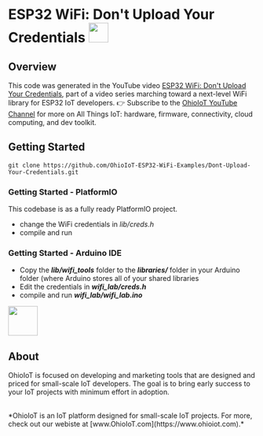 # ESP32 WiFi: Don't Upload Your Credentials <a href="https://www.ohioiot.com"><img src="https://www.ohioiot.com/images/logo.jpg" width="40" ></a>


## Overview

This code was generated in the YouTube video [ESP32 WiFi: Don't Upload Your Credentials](https://youtu.be/nk0qH0ebe_I), part of a video series marching toward a next-level WiFi library for ESP32 IoT developers.  👉 Subscribe to the [OhioIoT YouTube Channel](https://www.youtube.com/@OhioIoT?sub_confirmation=1) for more on All Things IoT: hardware, firmware, connectivity, cloud computing, and dev toolkit.


## Getting Started
```
git clone https://github.com/OhioIoT-ESP32-WiFi-Examples/Dont-Upload-Your-Credentials.git
```


### Getting Started - PlatformIO
This codebase is as a fully ready PlatformIO project.
- change the WiFi credentials in *lib/creds.h*
- compile and run



### Getting Started - Arduino IDE 

- Copy the ***lib/wifi_tools*** folder to the ***libraries/*** folder in your Arduino folder (where Arduino stores all of your shared libraries
- Edit the credentials in ***wifi_lab/creds.h***
- compile and run ***wifi_lab/wifi_lab.ino***

<image src="https://www.ohioiot.com/images/arduino_ide_friendly.png" width=60px ></image>


## About

OhioIoT is focused on developing and marketing tools that are designed and priced for small-scale IoT developers.  The goal is to bring early success to your IoT projects with minimum effort in adoption.

<br>
*OhioIoT is an IoT platform designed for small-scale IoT projects.  For more, check out our webiste at [www.OhioIoT.com](https://www.ohioiot.com).*

